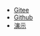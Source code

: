 - [Gitee](https://gitee.com/moxi159753/mogu_blog_v2)
- [Github](https://github.com/moxi624/mogu_blog_v2)
-  [演示](http://moguit.cn/#/)

